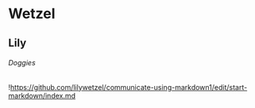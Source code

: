 # Wetzel
## Lily
###### Doggies
!https://github.com/lilywetzel/communicate-using-markdown1/edit/start-markdown/index.md
